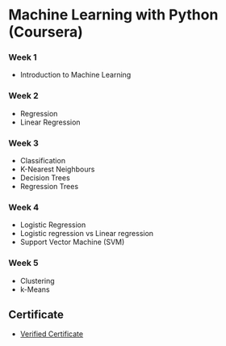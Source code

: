 # Machine Learning with Python (Coursera)

### Week 1
- Introduction to Machine Learning

### Week 2
- Regression
- Linear Regression

### Week 3
- Classification
- K-Nearest Neighbours
- Decision Trees
- Regression Trees

### Week 4
- Logistic Regression
- Logistic regression vs Linear regression
- Support Vector Machine (SVM)

### Week 5
- Clustering
- k-Means

## Certificate
- [Verified Certificate](https://coursera.org/share/3e70651d62e366c8cdae7368b96c35e1)
